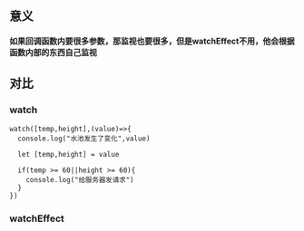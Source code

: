 ## 意义
#### 如果回调函数内要很多参数，那监视也要很多，但是watchEffect不用，他会根据函数内部的东西自己监视

## 对比
### watch
````
watch([temp,height],(value)=>{
  console.log("水池发生了变化",value)

  let [temp,height] = value

  if(temp >= 60||height >= 60){
    console.log("给服务器发请求")
  }
})
````
### watchEffect
````
